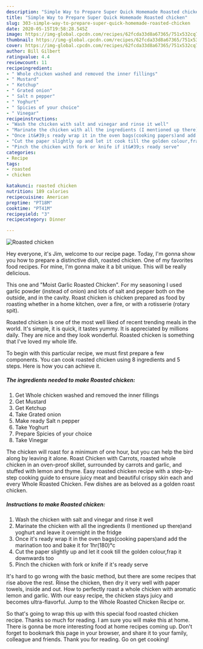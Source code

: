 ```yaml
---
description: "Simple Way to Prepare Super Quick Homemade Roasted chicken"
title: "Simple Way to Prepare Super Quick Homemade Roasted chicken"
slug: 303-simple-way-to-prepare-super-quick-homemade-roasted-chicken
date: 2020-05-15T19:58:28.545Z
image: https://img-global.cpcdn.com/recipes/62fcda33d8a67365/751x532cq70/roasted-chicken-recipe-main-photo.jpg
thumbnail: https://img-global.cpcdn.com/recipes/62fcda33d8a67365/751x532cq70/roasted-chicken-recipe-main-photo.jpg
cover: https://img-global.cpcdn.com/recipes/62fcda33d8a67365/751x532cq70/roasted-chicken-recipe-main-photo.jpg
author: Bill Gilbert
ratingvalue: 4.4
reviewcount: 11
recipeingredient:
- " Whole chicken washed and removed the inner fillings"
- " Mustard"
- " Ketchup"
- " Grated onion"
- " Salt n pepper"
- " Yoghurt"
- " Spicies of your choice"
- " Vinegar"
recipeinstructions:
- "Wash the chicken with salt and vinegar and rinse it well"
- "Marinate the chicken with all the ingredients (I mentioned up there)and yoghurt and leave it overnight in the fridge"
- "Once it&#39;s ready wrap it in the oven bags(cooking papers)and add the marination too and bake it for 1hr(180)°c"
- "Cut the paper slightly up and let it cook till the golden colour,frap it downwards too"
- "Pinch the chicken with fork or knife if it&#39;s ready serve"
categories:
- Recipe
tags:
- roasted
- chicken

katakunci: roasted chicken 
nutrition: 189 calories
recipecuisine: American
preptime: "PT18M"
cooktime: "PT41M"
recipeyield: "3"
recipecategory: Dinner

---
```



![Roasted chicken](https://img-global.cpcdn.com/recipes/62fcda33d8a67365/751x532cq70/roasted-chicken-recipe-main-photo.jpg)

Hey everyone, it's Jim, welcome to our recipe page. Today, I'm gonna show you how to prepare a distinctive dish, roasted chicken. One of my favorites food recipes. For mine, I'm gonna make it a bit unique. This will be really delicious.

This one and &#34;Moist Garlic Roasted Chicken&#34;. For my seasoning I used garlic powder (instead of onion) and lots of salt and pepper both on the outside, and in the cavity. Roast chicken is chicken prepared as food by roasting whether in a home kitchen, over a fire, or with a rotisserie (rotary spit).

Roasted chicken is one of the most well liked of recent trending meals in the world. It's simple, it is quick, it tastes yummy. It is appreciated by millions daily. They are nice and they look wonderful. Roasted chicken is something that I've loved my whole life.


To begin with this particular recipe, we must first prepare a few components. You can cook roasted chicken using 8 ingredients and 5 steps. Here is how you can achieve it.

<!--inarticleads1-->

##### The ingredients needed to make Roasted chicken:

1. Get  Whole chicken washed and removed the inner fillings
1. Get  Mustard
1. Get  Ketchup
1. Take  Grated onion
1. Make ready  Salt n pepper
1. Take  Yoghurt
1. Prepare  Spicies of your choice
1. Take  Vinegar


The chicken will roast for a minimum of one hour, but you can help the bird along by leaving it alone. Roast Chicken with Carrots, roasted whole chicken in an oven-proof skillet, surrounded by carrots and garlic, and stuffed with lemon and thyme. Easy roasted chicken recipe with a step-by-step cooking guide to ensure juicy meat and beautiful crispy skin each and every Whole Roasted Chicken. Few dishes are as beloved as a golden roast chicken. 

<!--inarticleads2-->

##### Instructions to make Roasted chicken:

1. Wash the chicken with salt and vinegar and rinse it well
1. Marinate the chicken with all the ingredients (I mentioned up there)and yoghurt and leave it overnight in the fridge
1. Once it&#39;s ready wrap it in the oven bags(cooking papers)and add the marination too and bake it for 1hr(180)°c
1. Cut the paper slightly up and let it cook till the golden colour,frap it downwards too
1. Pinch the chicken with fork or knife if it&#39;s ready serve


It&#39;s hard to go wrong with the basic method, but there are some recipes that rise above the rest. Rinse the chicken, then dry it very well with paper towels, inside and out. How to perfectly roast a whole chicken with aromatic lemon and garlic. With our easy recipe, the chicken stays juicy and becomes ultra-flavorful. Jump to the Whole Roasted Chicken Recipe or. 

So that's going to wrap this up with this special food roasted chicken recipe. Thanks so much for reading. I am sure you will make this at home. There is gonna be more interesting food at home recipes coming up. Don't forget to bookmark this page in your browser, and share it to your family, colleague and friends. Thank you for reading. Go on get cooking!
